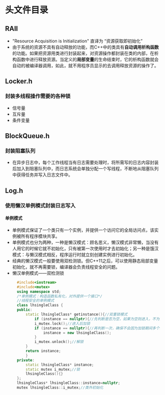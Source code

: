 # 头文件目录

## RAII
* "Resource Acquisition is Initialization" 直译为 “资源获取即初始化”
* 由于系统的资源不具有自动释放的功能，而C++中的类具有**自动调用析构函数**的功能。如果把资源用类进行封装起来，对资源操作都封装在类的内部，在析构函数中进行释放资源。当定义的**局部变量**的生命结束时，它的析构函数就会自动的被编译器调用，如此，就不用程序员显示的去调用释放资源的操作了。

## Locker.h
### 封装多线程操作需要的各种锁
* 信号量
* 互斥量
* 条件变量

## BlockQueue.h
### 封装阻塞队列
* 在异步日志中，每个工作线程当有日志需要处理时，将所需写的日志内容封装后加入到阻塞队列中，而日志系统会单独分配一个写线程，不断地从阻塞队列中获得任务并写入日志文件中。

## Log.h
### 使用懒汉单例模式封装日志写入
#### 单例模式
* 单例模式保证了一个类只有一个实例，并提供一个访问它的全局访问点，该实例被所有程序模块共享。
* 单例模式也分为两种，一种是懒汉模式：顾名思义，懒汉模式非常懒，当没有人用它的时候它就不初始化，只有被第一次使用时才去初始化；另一种是饿汉模式：与懒汉模式相反，程序运行时就立刻创建实例进行初始化。
* 经典的懒汉模式一般要使用双检测锁。但C++11之后，可以使用静态局部变量初始化，就不再需要锁，编译器会负责线程安全的问题。
* 懒汉单例模式——双检测锁
  ~~~cpp
    #include<iostream>
    #include<mutex>
    using namespace std;
    /*单例模式：构造函数私有化，对外提供一个接口*/ 
    //线程安全的单例模式
    class lhsingleClass {
    public:
	    static lhsingleClass* getinstance(){//双重锁模式
		    if (instance == nullptr){//先判断是否为空，如果为空则进入，不为空说明已经存在实例，直接返回
			i_mutex.lock();//进入后加锁
			if (instance == nullptr){//再判断一次，确保不会因为加锁期间多个线程同时进入
				instance = new lhsingleClass();
			}
			i_mutex.unlock();//解锁
		}
		return instance;
	    }
    private:
        static lhsingleClass* instance;
	    static mutex i_mutex;//锁
	    lhsingleClass(){}
    };
    lhsingleClass* lhsingleClass::instance=nullptr;
    mutex lhsingleClass::i_mutex;//类外初始化
  ~~~
